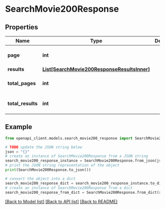 # SearchMovie200Response


## Properties

Name | Type | Description | Notes
------------ | ------------- | ------------- | -------------
**page** | **int** |  | [optional] [default to 0]
**results** | [**List[SearchMovie200ResponseResultsInner]**](SearchMovie200ResponseResultsInner.md) |  | [optional] 
**total_pages** | **int** |  | [optional] [default to 0]
**total_results** | **int** |  | [optional] [default to 0]

## Example

```python
from openapi_client.models.search_movie200_response import SearchMovie200Response

# TODO update the JSON string below
json = "{}"
# create an instance of SearchMovie200Response from a JSON string
search_movie200_response_instance = SearchMovie200Response.from_json(json)
# print the JSON string representation of the object
print(SearchMovie200Response.to_json())

# convert the object into a dict
search_movie200_response_dict = search_movie200_response_instance.to_dict()
# create an instance of SearchMovie200Response from a dict
search_movie200_response_from_dict = SearchMovie200Response.from_dict(search_movie200_response_dict)
```
[[Back to Model list]](../README.md#documentation-for-models) [[Back to API list]](../README.md#documentation-for-api-endpoints) [[Back to README]](../README.md)


